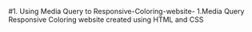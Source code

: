 #1. Using Media Query to Responsive-Coloring-website-
1.Media Query Responsive Coloring website created using HTML and CSS
